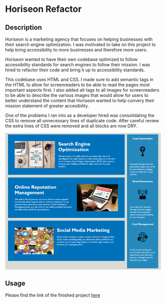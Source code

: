 # Horiseon Refactor

## Description

Horiseon is a marketing agency that focuses on helping businesses with their search engine optimization. I was motivated to take on this project to help bring accessibility to more businesses and therefore more users.

Horiseon wanted to have their own codebase optimized to follow accessibility standards for search engines to follow their mission. I was hired to refactor their code and bring it up to accessibility standards.

This codebase uses HTML and CSS. I made sure to add semantic tags in the HTML to allow for screenreaders to be able to read the pages most important aspects first. I also added alt tags to all images for screenreaders to be able to describe the various images that would allow for users to better understand the content that Horiseon wanted to help convery their mission statement of greater accesibility.

One of the problems I ran into as a developer hired was consolidating the CSS to remove all unnecessary lines of duplicate code. After careful review the extra lines of CSS were removed and all blocks are now DRY.

![screen-shot-of-the-horiseon-website](/assets/images/readme-screenshot.png)

## Usage

Please find the link of the finished project [here](https://oceanlatte.github.io/horiseon-refactor/)
